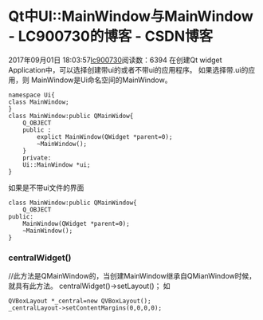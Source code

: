 # Qt中UI::MainWindow与MainWindow - LC900730的博客 - CSDN博客
2017年09月01日 18:03:57[lc900730](https://me.csdn.net/LC900730)阅读数：6394
在创建Qt widget Application中，可以选择创建带ui的或者不带ui的应用程序。 
如果选择带.ui的应用，则 
MainWindow是Ui命名空间的MainWindow。
```
namespace Ui{
class MainWindow;
}
class MainWindow:public QMainWidow{
    Q_OBJECT
    public :
        explict MainWindow(QWidget *parent=0);
        ~MainWindow();
    }
    private:
    Ui::MainWindow *ui;
}
```
如果是不带ui文件的界面
```
class MainWindow:public QMainWindow{
    Q_OBJECT
public:
    MainWindow(QWidget *parent=0);
    ~MainWindow();
}
```
### centralWidget()
//此方法是QMainWindow的，当创建MainWindow继承自QMianWindow时候，就具有此方法。 
centralWidget()->setLayout()； 
如
```
QVBoxLayout *_central=new QVBoxLayout();
_centralLayout->setContentMargins(0,0,0,0);
```
